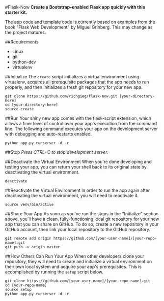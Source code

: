 #Flask-Now
**Create a Bootstrap-enabled Flask app quickly with this starter kit.**

The app
code and template code is currently based on examples from the book
"Flask Web Development" by Miguel Grinberg. This may change as the project
matures.


##Requirements
- Linux
- git
- python-dev
- virtualenv


##Initialize
The ```create``` script initializes a virtual environment using virtualenv,
acquires all prerequisite packages that the app needs to run properly, and
then initializes a fresh git repository for your new app.
```
git clone https://github.com/richgieg/flask-now.git [your-directory-here]
cd [your-directory-here]
source create
```


##Run
Your shiny new app comes with the flask-script extension, which allows a
finer level of control over your app's execution from the command line. The
following command executes your app on the development server with debugging
and auto-restarts enabled.
```
python app.py runserver -d -r
```


##Stop
*Press CTRL+C to stop development server.*


##Deactivate the Virtual Environment
When you're done developing and testing your app, you can return your shell
back to its original state by deactivating the virtual environment.
```
deactivate
```


##Reactivate the Virtual Environment
In order to run the app again after deactivating the virtual environment, you
will need to reactivate it.
```
source venv/bin/active
```

##Share Your App
As soon as you've run the steps in the "Initialize" section above, you'll have a clean,
fully-functioning local git repository for your new app that you can share on GitHub.
To do so, create a new repository in your GitHub account, then link your local
repository to the GitHub repository.
```
git remote add origin https://github.com/[your-user-name]/[your-repo-name].git
git push -u origin master
```

##How Others Can Run Your App
When other developers clone your repository, they will need to create and initialize a
virtual environment on their own local system and acquire your app's prerequisites. This
is accomplished by running the ```setup``` script below.
```
git clone https://github.com/[your-user-name]/[your-repo-name].git
cd [your-repo-name]
source setup
python app.py runserver -d -r
```
